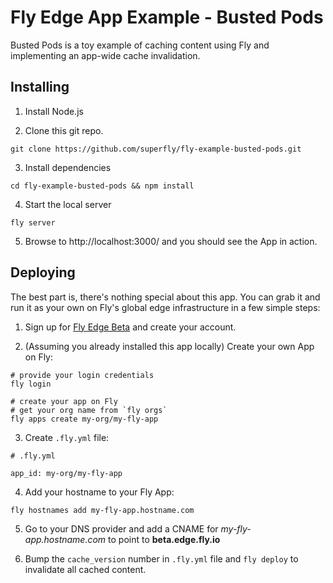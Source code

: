 # Fly Edge App Example - Busted Pods

Busted Pods is a toy example of caching content using Fly and implementing an app-wide cache invalidation.

## Installing

1. Install Node.js

2. Clone this git repo.
```
git clone https://github.com/superfly/fly-example-busted-pods.git
```

3. Install dependencies
```
cd fly-example-busted-pods && npm install
```

4. Start the local server
```
fly server
```

5. Browse to http://localhost:3000/ and you should see the App in action.

## Deploying

The best part is, there's nothing special about this app. You can grab it and
run it as your own on Fly's global edge infrastructure in a few simple steps:

1. Sign up for [Fly Edge Beta](https://fly.io/mix/edge-applications/) and create your account.

2. (Assuming you already installed this app locally) Create your own App on Fly:

```
# provide your login credentials
fly login

# create your app on Fly
# get your org name from `fly orgs`
fly apps create my-org/my-fly-app
```

3. Create `.fly.yml` file:

```
# .fly.yml

app_id: my-org/my-fly-app
```

4. Add your hostname to your Fly App:

```
fly hostnames add my-fly-app.hostname.com
```

5. Go to your DNS provider and add a CNAME for _my-fly-app.hostname.com_ to
point to **beta.edge.fly.io**

6. Bump the `cache_version` number in `.fly.yml` file and `fly deploy` to invalidate
all cached content.


